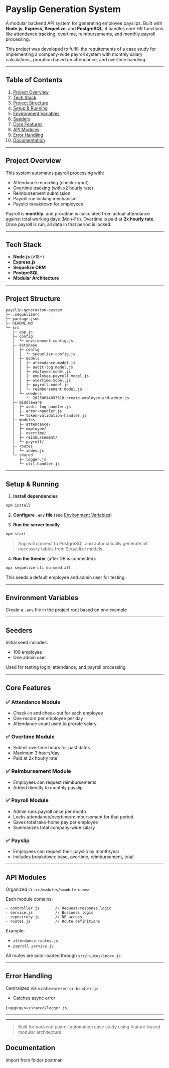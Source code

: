 
# Payslip Generation System

A modular backend API system for generating employee payslips. Built with **Node.js**, **Express**, **Sequelize**, and **PostgreSQL**, it handles core HR functions like attendance tracking, overtime, reimbursements, and monthly payroll processing.

This project was developed to fulfill the requirements of a case study for implementing a company-wide payroll system with monthly salary calculations, proration based on attendance, and overtime handling.

---

## Table of Contents

1. [Project Overview](#project-overview)
2. [Tech Stack](#tech-stack)
3. [Project Structure](#project-structure)
4. [Setup & Running](#setup--running)
5. [Environment Variables](#environment-variables)
6. [Seeders](#seeders)
7. [Core Features](#core-features)
8. [API Modules](#api-modules)
9. [Error Handling](#error-handling)
10. [Documentation](#documentation)
---

## Project Overview

This system automates payroll processing with:
- Attendance recording (check-in/out)
- Overtime tracking (with x2 hourly rate)
- Reimbursement submission
- Payroll run locking mechanism
- Payslip breakdown for employees

Payroll is **monthly**, and proration is calculated from actual attendance against total working days (Mon–Fri). Overtime is paid at **2x hourly rate**. Once payroll is run, all data in that period is locked.

---

## Tech Stack

- **Node.js** (v18+)
- **Express.js**
- **Sequelize ORM**
- **PostgreSQL**
- **Modular Architecture**

---

## Project Structure

```
payslip-generation-system
├─ .sequelizerc
├─ package.json
├─ README.md
└─ src
   ├─ app.js
   ├─ config
   │  └─ environment.config.js
   ├─ database
   │  ├─ config
   │  │  └─ sequelize.config.js
   │  ├─ models
   │  │  ├─ attendance.model.js
   │  │  ├─ audit-log.model.js
   │  │  ├─ employee.model.js
   │  │  ├─ employee-payroll.model.js
   │  │  ├─ overtime.model.js
   │  │  ├─ payroll.model.js
   │  │  └─ reimbursement.model.js
   │  └─ seeders
   │     └─ 20250614093318-create-employee-and-admin.js
   ├─ middleware
   │  ├─ audit-log-handler.js
   │  ├─ error-handler.js
   │  └─ token-validation-handler.js
   ├─ modules
   │  ├─ attendance/
   │  ├─ employee/
   │  ├─ overtime/
   │  ├─ reimbursement/
   │  └─ payroll/
   ├─ routes
   │  └─ index.js
   └─ shared
      ├─ logger.js
      └─ util.handler.js
```

---

## Setup & Running

1. **Install dependencies**
```bash
npm install
```

2. **Configure `.env` file** (see [Environment Variables](#environment-variables))

3. **Run the server locally**
```bash
npm start
```

> App will connect to PostgreSQL and automatically generate all necessary tables from Sequelize models.

4. **Run the Seeder** (after DB is connected):
```bash
npx sequelize-cli db:seed:all
```
This seeds a default employee and admin user for testing.

---

## Environment Variables

Create a `.env` file in the project root based on env example

---

## Seeders

Initial seed includes:
- 100 employee
- One admin user

Used for testing login, attendance, and payroll processing.

---

## Core Features

### ✅ Attendance Module
- Check-in and check-out for each employee
- One record per employee per day
- Attendance count used to prorate salary

### ✅ Overtime Module
- Submit overtime hours for past dates
- Maximum 3 hours/day
- Paid at 2x hourly rate

### ✅ Reimbursement Module
- Employees can request reimbursements
- Added directly to monthly payslip

### ✅ Payroll Module
- Admin runs payroll once per month
- Locks attendance/overtime/reimbursement for that period
- Saves total take-home pay per employee
- Summarizes total company-wide salary

### ✅ Payslip
- Employees can request their payslip by month/year
- Includes breakdown: base, overtime, reimbursement, total

---

## API Modules

Organized in `src/modules/<module-name>`:

Each module contains:
```
- controller.js       // Request/response logic
- service.js          // Business logic
- repository.js       // DB access
- routes.js           // Route definitions
```

Example:
- `attendance.routes.js`
- `payroll.service.js`

All routes are auto-loaded through `src/routes/index.js`

---

## Error Handling

Centralized via `middleware/error-handler.js`
- Catches async error

Logging via `shared/logger.js`.

---

---

> Built for backend payroll automation case study using feature-based modular architecture.

## Documentation
import from folder postman
